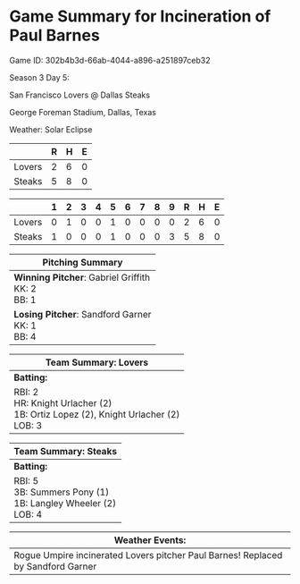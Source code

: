 # Game Summary for Incineration of Paul Barnes

Game ID: 302b4b3d-66ab-4044-a896-a251897ceb32

Season 3 Day 5:

San Francisco Lovers @ Dallas Steaks

George Foreman Stadium, Dallas, Texas

Weather: Solar Eclipse



|  | R | H | E |
| --- | --- | --- | --- |
| Lovers |   2 |   6 |   0 | 
| Steaks |   5 |   8 |   0 | 


|  |   1 |   2 |   3 |   4 |   5 |   6 |   7 |   8 |   9 |  R | H | E |
| --- | --- | --- | --- | --- | --- | --- | --- | --- | --- | --- | --- | --- |
| Lovers |   0 |   1 |   0 |   0 |   1 |   0 |   0 |   0 |   0 |   2 |   6 |   0 | 
| Steaks |   1 |   0 |   0 |   0 |   1 |   0 |   0 |   0 |   3 |   5 |   8 |   0 | 


| Pitching Summary |
| --- |
| **Winning Pitcher**: Gabriel Griffith<br />KK: 2<br />BB: 1 |
| **Losing Pitcher**: Sandford Garner<br />KK: 1<br />BB: 4 |


| Team Summary: Lovers |
| --- |
| **Batting:** |
| RBI: 2 <br />HR: Knight Urlacher (2) <br />1B: Ortiz Lopez (2), Knight Urlacher (2) <br />LOB: 3 |


| Team Summary: Steaks |
| --- |
| **Batting:** |
| RBI: 5 <br />3B: Summers Pony (1) <br />1B: Langley Wheeler (2) <br />LOB: 4 |


| **Weather Events:** |
| --- |
| Rogue Umpire incinerated Lovers pitcher Paul Barnes! Replaced by Sandford Garner |

